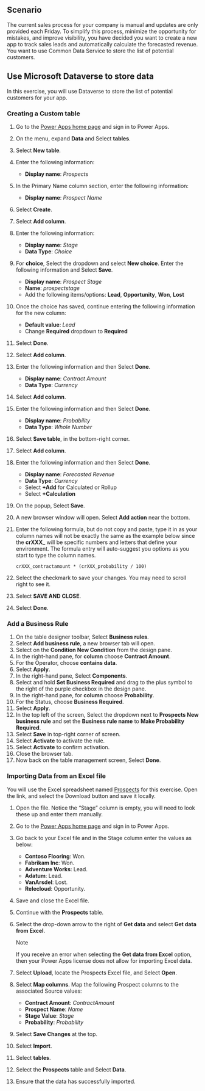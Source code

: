 ## Scenario

The current sales process for your company is manual and updates are only provided
each Friday. To simplify this process, minimize the opportunity for mistakes, and 
improve visibility, you have decided you want to create a new app to track sales 
leads and automatically calculate the forecasted revenue. You want to use Common 
Data Service to store the list of potential customers. 

## Use Microsoft Dataverse to store data

In this exercise, you will use Dataverse to store the list of potential 
customers for your app. 

### Creating a Custom table

1. Go to the [Power Apps home page](https://powerapps.microsoft.com/?azure-portal=true) and sign in to Power Apps.
1. On the menu, expand **Data** and Select **tables**.
1. Select **New table**.
1. Enter the following information:
	- **Display name**: *Prospects*
1. In the Primary Name column section, enter the following information:
	- **Display name**: *Prospect Name*
1. Select **Create**.
1. Select **Add column**.
1. Enter the following information:
	- **Display name**: *Stage*
	- **Data Type**: *Choice*
1. For **choice**, Select the dropdown and select **New choice**. Enter the following information and Select **Save**.
	- **Display name**: *Prospect Stage*
	- **Name**: *prospectstage*
	- Add the following items/options: **Lead**, **Opportunity**, **Won**, **Lost**		
1. Once the choice has saved, continue entering the following information for the new column:
	- **Default value**: *Lead*
	- Change **Required** dropdown to **Required**
1. Select **Done**.
1. Select **Add column**.
1. Enter the following information and then Select **Done**.
	- **Display name**: *Contract Amount*
	- **Data Type**: *Currency*
1. Select **Add column**.
1. Enter the following information and then Select **Done**.
	- **Display name**: *Probability*
	- **Data Type**: *Whole Number*
1. Select **Save table**, in the bottom-right corner.
1. Select **Add column**.
1. Enter the following information and then Select **Done**.
	- **Display name**: *Forecasted Revenue*
	- **Data Type**: *Currency*
	- Select **+Add** for Calculated or Rollup
	- Select **+Calculation**
1. On the popup, Select **Save**.
1. A new browser window will open. Select **Add action** near the bottom.
1. Enter the following formula, but do not copy and paste, type it in as your column names will not be exactly the same as the example below since the **crXXX_** will be specific numbers and letters that define your environment. The formula entry will auto-suggest you options as you start to type the column names.

	```crXXX_contractamount * (crXXX_probability / 100)```
1. Select the checkmark to save your changes. You may need to scroll right to see it.
1. Select **SAVE AND CLOSE**.
1. Select **Done**.

### Add a Business Rule

1.	On the table designer toolbar, Select **Business rules**.
1.	Select **Add business rule**, a new browser tab will open.
1.	Select on the **Condition New Condition** from the design pane.
1.	In the right-hand pane, for **column** choose **Contract Amount**.
1.	For the Operator, choose **contains data**.
1.	Select **Apply**.
1.	In the right-hand pane, Select **Components**.
1.	Select and hold **Set Business Required** and drag to the plus symbol to the right of the purple checkbox in the design pane.
1.	In the right-hand pane, for **column** choose **Probability**.
1.	For the Status, choose **Business Required**.
1.	Select **Apply**.
1.	In the top left of the screen, Select the dropdown next to **Prospects New business rule** and set the **Business rule name** to **Make Probability Required**.
1.	Select **Save** in top-right corner of screen.
1.	Select **Activate** to activate the rule.
1.	Select **Activate** to confirm activation.
1.	Close the browser tab.
1.	Now back on the table management screen, Select **Done**.

### Importing Data from an Excel file

You will use the Excel spreadsheet named [Prospects](https://github.com/MicrosoftDocs/mslearn-developer-tools-power-platform/blob/master/power-apps/Prospects.zip/?azure-portal=true) for this
exercise. Open the link, and select the Download button and save it locally. 

1. Open the file. Notice the “Stage” column is empty, you will need to look these up and enter them manually. 
1. Go to the [Power Apps home page](https://powerapps.microsoft.com/?azure-portal=true) and sign in to Power Apps.
1. Go back to your Excel file and in the Stage column enter the values as below:
	- **Contoso Flooring**: Won.
	- **Fabrikam Inc**:  Won.
	- **Adventure Works**: Lead.
	- **Adatum**: Lead.
	- **VanArsdel**: Lost.
	- **Relecloud**: Opportunity.
1. Save and close the Excel file.
1. Continue with the **Prospects** table.
1. Select the drop-down arrow to the right of **Get data** and select **Get data from Excel**.
   
   > [!NOTE]
   > If you receive an error when selecting the **Get data from Excel** option, then your Power Apps license does not allow for importing Excel data. 
1. Select **Upload**, locate the Prospects Excel file, and Select **Open**.
1. Select **Map columns**.  Map the following Prospect columns to the associated Source values:
	- **Contract Amount**: *ContractAmount*
	- **Prospect Name**: *Name*
	- **Stage Value**: *Stage*
	- **Probability**: *Probability*
1. Select **Save Changes** at the top.
1. Select **Import**.
1. Select **tables**.
1. Select the **Prospects** table and Select **Data**.
1. Ensure that the data has successfully imported.
